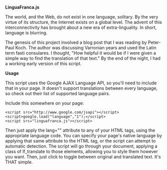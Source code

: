 **LinguaFranca.js**

The world, and the Web, do not exist in one language, solitary. By the very virtue of its structure, the Internet exists on a global level. The advent of this interconnectivity has brought about a new era of extra-linguality. In short, language is blurring.

The genesis of this project involved a blog post that I was reading by Peter-Paul Koch. The author was discussing Varronian years and used the Latin term fasti consulares. I thought, "How helpful it would be if I were given a simple way to find the translation of that text." By the end of the night, I had a working early version of this script.

**Usage**

This script uses the Google AJAX Language API, so you'll need to include that in your page. It doesn't support translations between every language, so check out their list of supported language pairs.

Include this somewhere on your page:

    <script src="http://www.google.com/jsapi"></script>
    <script>google.load("language","1");</script>
    <script src="linguafranca.js"></script>


Then just apply the lang="" attribute to any of your HTML tags, using the appropriate language code. You can specify your page's native language by applying that same attribute to the HTML tag, or the script can attempt to automatic detection. The script will go through your document, applying a class of lf_translate to those elements, allowing you to style them however you want. Then, just click to toggle between original and translated text. It's THAT simple.
